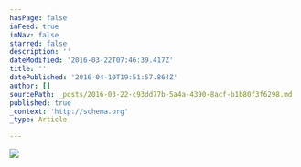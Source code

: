 ```yaml
---
hasPage: false
inFeed: true
inNav: false
starred: false
description: ''
dateModified: '2016-03-22T07:46:39.417Z'
title: ''
datePublished: '2016-04-10T19:51:57.864Z'
author: []
sourcePath: _posts/2016-03-22-c93dd77b-5a4a-4390-8acf-b1b80f3f6298.md
published: true
_context: 'http://schema.org'
_type: Article

---
```

![](https://the-grid-user-content.s3-us-west-2.amazonaws.com/94ea6d35-5056-4e93-b479-972acddb09a1.jpg)